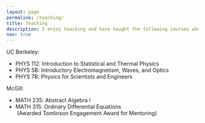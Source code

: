 ```yaml
---
layout: page
permalink: /teaching/
title: Teaching
description: I enjoy teaching and have taught the following courses where I led dicussion sessions.
nav: true
---
```


<!-- For now, this page is assumed to be a static description of your courses. You can convert it to a collection similar to `_projects/` so that you can have a dedicated page for each course.

Organize your courses by years, topics, or universities, however you like! -->

UC Berkeley: <br>
- PHYS 112: Introduction to Statistical and Thermal Physics <br>
- PHYS 5B: Introductory Electromagnetism, Waves, and Optics <br>
- PHYS 7B: Physics for Scientists and Engineers <br>

McGill: <br>
- MATH 235: Abstract Algebra I <br>
- MATH 315: Ordinary Differential Equations<br>
&nbsp;(Awarded Tomlinson Engagement Award for Mentoring)
